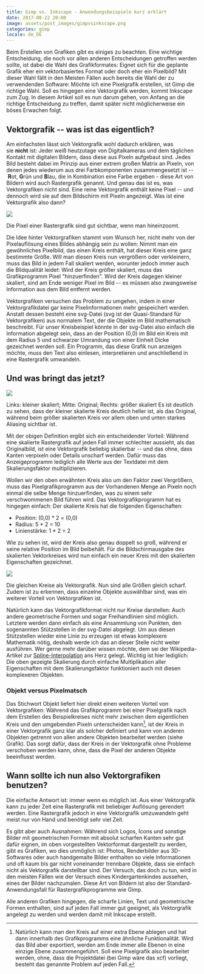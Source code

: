 ```yaml
---
title: Gimp vs. Inkscape - Anwendungsbeispiele kurz erklärt
date: 2017-08-22 20:00
image: assets/post_images/gimpvsinkscape.png
categories: gimp
locale: de_DE
---
```


Beim Erstellen von Grafiken gibt es einiges zu beachten. Eine wichtige Entscheidung, die noch vor allen anderen Entscheidungen getroffen werden sollte, ist dabei die Wahl des Grafikformates: Eignet sich für die geplante Grafik eher ein vektorbasiertes Format oder doch eher ein Pixelbild? Mit dieser Wahl fällt in den Meisten Fällen auch bereits die Wahl der zu verwendenden Software: Möchte ich eine Pixelgrafik erstellen, ist Gimp die richtige Wahl. Soll es hingegen eine Vektorgrafik werden, kommt Inkscape zum Zug. In diesem Artikel soll es nun darum gehen, von Anfang an die richtige Entscheidung zu treffen, damit später nicht möglicherweise ein böses Erwachen folgt.

<!--more-->

Vektorgrafik -- was ist das eigentlich?
--------------------------------------

Am einfachsten lässt sich Vektorgrafik wohl dadurch erklären, was sie **nicht** ist: Jeder weiß heutzutage von Digitalkameras und dem täglichen Kontakt mit digitalen Bildern, dass diese aus Pixeln aufgebaut sind. Jedes Bild besteht dabei im Prinzip aus einer extrem großen Matrix an Pixeln, von denen jedes wiederum aus drei Farbkomponenten zusammengesetzt ist -- **R**ot, **G**rün und **B**lau, die in Kombination eine Farbe ergeben - diese Art von Bildern wird auch Rastergrafik genannt. Und genau das ist es, was Vektorgrafiken nicht sind. Eine reine Vektorgrafik enthält keine Pixel -- und dennoch wird sie auf dem Bildschirm mit Pixeln angezeigt. Was ist eine Vektorgrafik also dann?

[![](https://e-smog.org/blog/wp-content/uploads/2017/08/Pixel-300x160.png)](https://e-smog.org/blog/wp-content/uploads/2017/08/Pixel.png)

Die Pixel einer Rastergrafik sind gut sichtbar, wenn man hineinzoomt.

Die Idee hinter Vektorgrafiken stammt vom Wunsch her, nicht mehr von der Pixelauflösung eines Bildes abhängig sein zu wollen: Nimmt man ein gewöhnliches Pixelbild, das einen Kreis enthält, hat dieser Kreis eine ganz bestimmte Größe. Will man diesen Kreis nun vergrößern oder verkleinern, muss das Bild in jedem Fall skaliert werden, worunter jedoch immer auch die Bildqualität leidet: Wird der Kreis größer skaliert, muss das Grafikprogramm Pixel "hinzuerfinden". Wird der Kreis dagegen kleiner skaliert, sind am Ende weniger Pixel im Bild -- es müssen also zwangsweise Information aus dem Bild entfernt werden.

Vektorgrafiken versuchen das Problem zu umgehen, indem in einer Vektorgrafikdatei gar keine Pixelinformationen mehr gespeichert werden. Anstatt dessen besteht eine svg-Datei (svg ist der Quasi-Standard für Vektorgrafiken) aus normalem Text, der die Objekte im Bild mathematisch beschreibt. Für unser Kreisbeispiel könnte in der svg-Datei also einfach die Information abgelegt sein, dass an der Position (0,0) im Bild ein Kreis mit dem Radius 5 und schwarzer Umrandung von einer Einheit Dicke gezeichnet werden soll. Ein Programm, das diese Grafik nun anzeigen möchte, muss den Text also einlesen, interpretieren und anschließend in eine Rastergrafik umwandeln.

Und was bringt das jetzt?
-------------------------

[![](https://e-smog.org/blog/wp-content/uploads/2017/08/CircleScale-1.png)](https://e-smog.org/blog/wp-content/uploads/2017/08/CircleScale-1.png)

Links: kleiner skaliert; Mitte: Original; Rechts: größer skaliert Es ist deutlich zu sehen, dass der kleiner skalierte Kreis deutlich heller ist, als das Original, während beim größer skalierten Kreis vor allem oben und unten starkes Aliasing sichtbar ist.

Mit der obigen Definition ergibt sich ein entscheidender Vorteil: Während eine skalierte Rastergrafik auf jeden Fall immer schlechter aussieht, als das Originalbild, ist eine Vektorgrafik beliebig skalierbar -- und das ohne, dass Kanten verpixeln oder Details unscharf werden. Dafür muss das Anzeigeprogramm lediglich alle Werte aus der Textdatei mit dem Skalierungsfaktor multiplizieren.

Wollen wir den oben erwähnten Kreis also um den Faktor zwei Vergrößern, muss das Pixelgrafikprogramm aus der Vorhandenen Menge an Pixeln noch einmal die selbe Menge hinzuerfinden, was zu einem sehr verschwommenen Bild führen wird. Das Vektorgrafikprogramm hat es hingegen einfach: Der skalierte Kreis hat die folgenden Eigenschaften:

-   Position: (0,0) * 2 = (0,0)
-   Radius: 5 * 2 = 10
-   Linienstärke: 1 * 2 = 2

Wie zu sehen ist, wird der Kreis also genau doppelt so groß, während er seine relative Position im Bild beibehält. Für die Bildschirmausgabe des skalierten Vektorkreises wird nun einfach ein neuer Kreis mit den skalierten Eigenschaften gezeichnet. 

[![](https://e-smog.org/blog/wp-content/uploads/2017/08/CircleScale_vek-1.png)](https://e-smog.org/blog/wp-content/uploads/2017/08/CircleScale_vek-1.png)

Die gleichen Kreise als Vektorgrafik. Nun sind alle Größen gleich scharf. Zudem ist zu erkennen, dass einzelne Objekte auswählbar sind, was ein weiterer Vorteil von Vektorgrafiken ist.

Natürlich kann das Vektorgrafikformat nicht nur Kreise darstellen: Auch andere geometrische Formen und sogar Freihandlinien sind möglich. Letztere werden dann einfach als eine Ansammlung von Punkten, den sogenannten Stützstellen in der svg-Datei abgelegt. Um aus diesen Stützstellen wieder eine Linie zu erzeugen ist etwas komplexere Mathematik nötig, deshalb werde ich das an dieser Stelle nicht weiter ausführen. Wer gerne mehr darüber wissen möchte, dem sei der Wikipedia-Artikel zur [Spline-Interpolation](https://de.wikipedia.org/wiki/Spline-Interpolation) ans Herz gelegt. Wichtig ist hier lediglich: Die oben gezeigte Skalierung durch einfache Multiplikation aller Eigenschaften mit dem Skalierungsfaktor funktioniert auch mit diesen komplexeren Objekten.

### Objekt versus Pixelmatsch

Das Stichwort Objekt liefert hier direkt einen weiteren Vorteil von Vektorgrafiken: Während das Grafikprogramm bei einer Pixelgrafik nach dem Erstellen des Beispielkreises nicht mehr zwischen dem eigentlichen Kreis und den umgebenden Pixeln unterscheiden kann[^1], ist der Kreis in einer Vektorgrafik ganz klar als solcher definiert und kann von anderen Objekten getrennt von allen andere Objekten bearbeitet werden (siehe Grafik). Das sorgt dafür, dass der Kreis in der Vektorgrafik ohne Probleme verschoben werden kann, ohne, dass die Pixel der anderen Objekte beeinflusst werden.

Wann sollte ich nun also Vektorgrafiken benutzen?
-------------------------------------------------

Die einfache Antwort ist: immer wenn es möglich ist. Aus einer Vektorgrafik kann zu jeder Zeit eine Rastergrafik mit beliebiger Auflösung gerendert werden. Eine Rastergrafik jedoch in eine Vektorgrafik umzuwandeln geht meist nur von Hand und benötigt sehr viel Zeit.

Es gibt aber auch Ausnahmen: Während sich Logos, Icons und sonstige Bilder mit geometrischen Formen mit absolut scharfen Kanten sehr gut dafür eignen, im oben vorgestellten Vektorformat dargestellt zu werden, gibt es Grafiken, wo dies unmöglich ist: Photos, Renderbilder aus 3D-Softwares oder auch handgemalte Bilder enthalten so viele Informationen und oft kaum bis gar nicht voneinander trennbare Objekte, dass sie einfach nicht als Vektorgrafik darstellbar sind. Der Versuch, das doch zu tun, wird in den meisten Fällen wie der Versuch eines Kindergartenkindes aussehen, eines der Bilder nachzumalen. Diese Art von Bildern ist also der Standard-Anwendungsfall für Rastergrafikprogramme wie Gimp.

Alle anderen Grafiken hingegen, die scharfe Linien, Text und geometrische Formen enthalten, sind auf jeden Fall immer gut geeignet, als Vektorgrafik angelegt zu werden und werden damit mit Inkscape erstellt.

[^1]: Natürlich kann man den Kreis auf einer extra Ebene ablegen und hat dann innerhalb des Grafikprogramms eine ähnliche Funktionalität. Wird das Bild aber exportiert, werden am Ende immer alle Ebenen in eine einzige Ebene zusammengeführt. Soll eine Pixelgrafik also bearbeitet werden, ohne, dass die Projektdatei (bei Gimp wäre das xcf) vorliegt, besteht das genannte Problem auf jeden Fall.